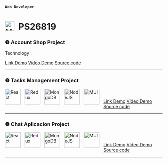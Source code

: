 **`Web Developer `**
# PS26819 <img align="left" alt="Vite" width="30px" style="padding-right:10px;" src="https://www.svgrepo.com/show/374167/vite.svg" />


 ### ❶  Account Shop Project 
  
Technology :

[Link Demo](https://ps26819.vercel.app/)
[Video Demo](https://gemootest.s3.us-east-2.amazonaws.com/s/res/514885813225336832/edb15e885a9719d68608143c112c0a36.mp4?X-Amz-Content-Sha256=UNSIGNED-PAYLOAD&X-Amz-Algorithm=AWS4-HMAC-SHA256&X-Amz-Credential=AKIARLZICB6QQHKRCV7K%2F20231031%2Fus-east-2%2Fs3%2Faws4_request&X-Amz-Date=20231031T020805Z&X-Amz-SignedHeaders=host&X-Amz-Expires=7200&X-Amz-Signature=cf0c868baca96ff5573d0f9748c83c6431986a64bab7d5a00085f857b2a53dce)
[Source code](https://github.com/tranlehuyhoang/Stack_Management_Project)

 ---

 
### ❷ Tasks Management Project 

<img align="left" alt="React" width="50px" style="padding-right:10px;" src="https://www.svgrepo.com/show/374167/vite.svg" />
<img align="left" alt="Redux" width="50px" style="padding-right:10px;" src="https://cdn.jsdelivr.net/gh/devicons/devicon/icons/redux/redux-original.svg" />
<img align="left" alt="MongoDB" width="50px" style="padding-right:10px;" src="https://cdn.jsdelivr.net/gh/devicons/devicon/icons/mongodb/mongodb-original.svg" />
<img align="left" alt="NodeJS" width="50px" style="padding-right:10px;" src="https://cdn.jsdelivr.net/gh/devicons/devicon/icons/nodejs/nodejs-original.svg" />
<img align="left" alt="MUI" width="50px" style="padding-right:10px;" src="https://cdn.jsdelivr.net/gh/devicons/devicon/icons/materialui/materialui-original.svg" />

<br />

[Link Demo](https://ps26819.vercel.app/)
 [Video Demo](https://gemootest.s3.us-east-2.amazonaws.com/s/res/514885813225336832/edb15e885a9719d68608143c112c0a36.mp4?X-Amz-Content-Sha256=UNSIGNED-PAYLOAD&X-Amz-Algorithm=AWS4-HMAC-SHA256&X-Amz-Credential=AKIARLZICB6QQHKRCV7K%2F20231031%2Fus-east-2%2Fs3%2Faws4_request&X-Amz-Date=20231031T020805Z&X-Amz-SignedHeaders=host&X-Amz-Expires=7200&X-Amz-Signature=cf0c868baca96ff5573d0f9748c83c6431986a64bab7d5a00085f857b2a53dce)
 [Source code](https://github.com/tranlehuyhoang/Stack_Management_Project)  
 
---

 ### ❷ Chat Aplicacion Project 
  
<img align="left" alt="React" width="50px" style="padding-right:10px;" src="https://cdn.jsdelivr.net/gh/devicons/devicon/icons/react/react-original.svg" />
<img align="left" alt="Redux" width="50px" style="padding-right:10px;" src="https://cdn.jsdelivr.net/gh/devicons/devicon/icons/redux/redux-original.svg" />
<img align="left" alt="MongoDB" width="50px" style="padding-right:10px;" src="https://cdn.jsdelivr.net/gh/devicons/devicon/icons/mongodb/mongodb-original.svg" />
<img align="left" alt="NodeJS" width="50px" style="padding-right:10px;" src="https://cdn.jsdelivr.net/gh/devicons/devicon/icons/nodejs/nodejs-original.svg" />
<img align="left" alt="MUI" width="50px" style="padding-right:10px;" src="https://cdn.jsdelivr.net/gh/devicons/devicon/icons/materialui/materialui-original.svg" />

<br />

 [Link Demo](https://ps26819.vercel.app/)
 [Video Demo](https://gemootest.s3.us-east-2.amazonaws.com/s/res/514885813225336832/edb15e885a9719d68608143c112c0a36.mp4?X-Amz-Content-Sha256=UNSIGNED-PAYLOAD&X-Amz-Algorithm=AWS4-HMAC-SHA256&X-Amz-Credential=AKIARLZICB6QQHKRCV7K%2F20231031%2Fus-east-2%2Fs3%2Faws4_request&X-Amz-Date=20231031T020805Z&X-Amz-SignedHeaders=host&X-Amz-Expires=7200&X-Amz-Signature=cf0c868baca96ff5573d0f9748c83c6431986a64bab7d5a00085f857b2a53dce)
 [Source code](https://github.com/tranlehuyhoang/Stack_Management_Project)

---

 
 

 
 
